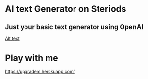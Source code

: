 # AI text Generator on Steriods

## Just your basic text generator using OpenAI
[Alt text](public/homepage.png)

# Play with me
https://upgradem.herokuapp.com/